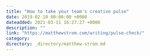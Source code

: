 ```yaml
---
title: "How to take your team's creative pulse"
date: 2019-02-10 00:00:00 +0000
dateadded: 2021-03-11 16:27:27 +0000
description: ""
link: "https://matthewstrom.com/writing/pulse-check/"
category:
directory: _directory/matthew-ström.md
---
```

